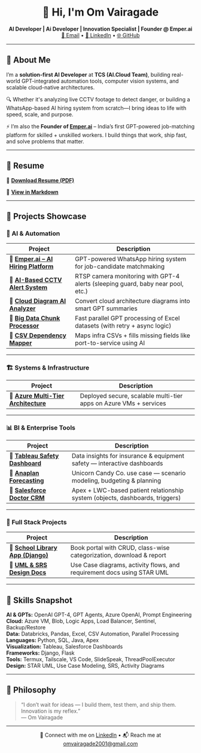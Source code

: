 <h1 align="center">👋 Hi, I'm Om Vairagade</h1>

<p align="center">
  <strong>AI Developer | Ai Developer | Innovation Specialist | Founder @ Emper.ai</strong>  
  <br>
  <a href="mailto:omvairagade2001@gmail.com">📩 Email</a> • 
  <a href="https://www.linkedin.com/in/omvairagade2001">💼 LinkedIn</a> • 
  <a href="https://github.com/omvairagade2001">🌐 GitHub</a>
</p>

---

## 🧠 About Me

I’m a **solution-first AI Developer** at **TCS (AI.Cloud Team)**, building real-world GPT-integrated automation tools, computer vision systems, and scalable cloud-native architectures.

🔍 Whether it's analyzing live CCTV footage to detect danger, or building a WhatsApp-based AI hiring system from scratch—I bring ideas to life with speed, scale, and purpose.

⚡ I’m also the **Founder of [Emper.ai](#)** – India’s first GPT-powered job-matching platform for skilled + unskilled workers. I build things that work, ship fast, and solve problems that matter.

---

## 🧾 Resume

📄 [**Download Resume (PDF)**](./om-aideveloper-resume/Om-aideveloper-Resume.pdf)

📄 [**View in Markdown**](./om-aideveloper-resume/resume.md)

---

## 🚀 Projects Showcase

### 🤖 AI & Automation

| Project | Description |
|--------|-------------|
| 🔹 [**Emper.ai – AI Hiring Platform**](./emper-ai/README.md) | GPT-powered WhatsApp hiring system for job-candidate matchmaking |
| 🔹 [**AI-Based CCTV Alert System**](./ai-cctv-alert-system/README.md) | RTSP camera monitoring with GPT-4 alerts (sleeping guard, baby near pool, etc.) |
| 🔹 [**Cloud Diagram AI Analyzer**](./cloud-diagram-ai-analysis/README.md) | Convert cloud architecture diagrams into smart GPT summaries |
| 🔹 [**Big Data Chunk Processor**](./bigdata-ai-chunk-processor/README.md) | Fast parallel GPT processing of Excel datasets (with retry + async logic) |
| 🔹 [**CSV Dependency Mapper**](./csv-dependency-mapper/README.md) | Maps infra CSVs + fills missing fields like port-to-service using AI |

---

### 🏗️ Systems & Infrastructure

| Project | Description |
|--------|-------------|
| 🔹 [**Azure Multi-Tier Architecture**](./azure-multi-tier-deployment/README.md) | Deployed secure, scalable multi-tier apps on Azure VMs + services |

---

### 📊 BI & Enterprise Tools

| Project | Description |
|--------|-------------|
| 🔹 [**Tableau Safety Dashboard**](./tableau-safety-dashboard/README.md) | Data insights for insurance & equipment safety — interactive dashboards |
| 🔹 [**Anaplan Forecasting**](./anaplan-forecasting-project/README.md) | Unicorn Candy Co. use case — scenario modeling, budgeting & planning |
| 🔹 [**Salesforce Doctor CRM**](./salesforce-doctor-patient-crm/README.md) | Apex + LWC-based patient relationship system (objects, dashboards, triggers) |

---

### 🧰 Full Stack Projects

| Project | Description |
|--------|-------------|
| 🔹 [**School Library App (Django)**](./django-school-library/README.md) | Book portal with CRUD, class-wise categorization, download & report |
| 🔹 [**UML & SRS Design Docs**](./staruml-design-srs/README.md) | Use Case diagrams, activity flows, and requirement docs using STAR UML |

---

## 💼 Skills Snapshot

**AI & GPTs:** OpenAI GPT-4, GPT Agents, Azure OpenAI, Prompt Engineering  
**Cloud:** Azure VM, Blob, Logic Apps, Load Balancer, Sentinel, Backup/Restore  
**Data:** Databricks, Pandas, Excel, CSV Automation, Parallel Processing  
**Languages:** Python, SQL, Java, Apex  
**Visualization:** Tableau, Salesforce Dashboards  
**Frameworks:** Django, Flask  
**Tools:** Termux, Tailscale, VS Code, SlideSpeak, ThreadPoolExecutor  
**Design:** STAR UML, Use Case Modeling, SRS, Activity Diagrams

---

## 🧠 Philosophy

> “I don’t wait for ideas — I build them, test them, and ship them. Innovation is my reflex.”  
> — Om Vairagade

---

<p align="center">
  🔗 Connect with me on <a href="https://www.linkedin.com/in/omvairagade2001">LinkedIn</a> • 📬 Reach me at <a href="mailto:omvairagade2001@gmail.com">omvairagade2001@gmail.com</a>
</p>
